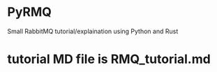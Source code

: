 # PyRMQ
Small RabbitMQ tutorial/explaination using Python and Rust

# tutorial MD file is RMQ_tutorial.md
